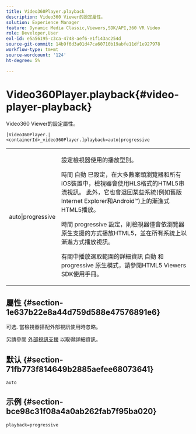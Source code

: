 ```yaml
---
title: Video360Player.playback
description: Video360 Viewer的設定屬性。
solution: Experience Manager
feature: Dynamic Media Classic,Viewers,SDK/API,360 VR Video
role: Developer,User
exl-id: e5a56195-c3ca-4748-aef6-e1f143ac254d
source-git-commit: 14b9f6d3a01d47ca60710b19abfe11df1e927978
workflow-type: tm+mt
source-wordcount: '124'
ht-degree: 5%

---
```


# Video360Player.playback{#video-player-playback}

Video360 Viewer的設定屬性。

`[Video360Player.|<containerId>_video360Player.]playback=auto|progressive`

<table id="table_441553CD34C94A58A9D7CBF772DEDDB6"> 
 <tbody> 
  <tr> 
   <td colname="col1"> <p> <span class="codeph"> auto|progressive</span> </p> </td> 
   <td colname="col2"> <p> 設定檢視器使用的播放型別。 </p> <p>時間 <span class="codeph"> 自動</span> 已設定，在大多數案頭瀏覽器和所有iOS裝置中，檢視器會使用HLS格式的HTML5串流視訊。 此外，它也會退回某些系統(例如舊版Internet Explorer和Android™)上的漸進式HTML5播放。 </p> <p>時間 <span class="codeph"> progressive</span> 設定，則檢視器僅會依瀏覽器原生支援的方式播放HTML5，並在所有系統上以漸進方式播放視訊。 </p> <p>有關中播放選取範圍的詳細資訊 <span class="codeph"> 自動</span> 和 <span class="codeph"> progressive</span> 原生模式，請參閱HTML5 Viewers SDK使用手冊。 </p> </td> 
  </tr> 
 </tbody> 
</table>

## 屬性 {#section-1e637b22e8a44d759d588e47576891e6}

可选. 當檢視器搭配外部視訊使用時忽略。

另請參閱 [外部視訊支援](../../../c-html5-aem-asset-viewers/c-html5-aem-video360/c-html5-aem-video360-external-video-support.md#concept-66aa2784f2294794989bad2af74c3760) 以取得詳細資訊。

## 默认 {#section-71fb773f814649b2885aefee68073641}

`auto`

## 示例 {#section-bce98c31f08a4a0ab262fab7f95ba020}

`playback=progressive`
